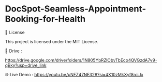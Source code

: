 # DocSpot-Seamless-Appointment-Booking-for-Health


📄 License

This project is licensed under the MIT License.

🔗 Drive :

https://drive.google.com/drive/folders/1N805YbRZlObvTbEco4QVGzdA7v9-qBky?usp=drive_link

🌐 Live Demo : https://youtu.be/uNFZ47NE328?si=4X10zMkXyf8rciJx
